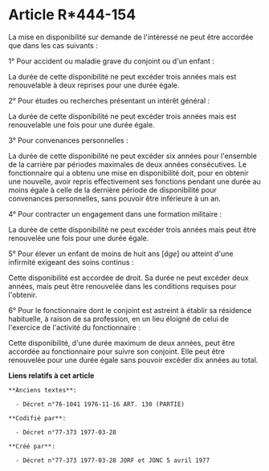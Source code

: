 # Article R*444-154

La mise en disponibilité sur demande de l'intéressé ne peut être accordée que dans les cas suivants :

1° Pour accident ou maladie grave du conjoint ou d'un enfant :

La durée de cette disponibilité ne peut excéder trois années mais est renouvelable à deux reprises pour une durée égale.

2° Pour études ou recherches présentant un intérêt général :

La durée de cette disponibilité ne peut excéder trois années mais est renouvelable une fois pour une durée égale.

3° Pour convenances personnelles :

La durée de cette disponibilité ne peut excéder six années pour l'ensemble de la carrière par périodes maximales de deux
années consécutives. Le fonctionnaire qui a obtenu une mise en disponibilité doit, pour en obtenir une nouvelle, avoir repris
effectivement ses fonctions pendant une durée au moins égale à celle de la dernière période de disponibilité pour convenances
personnelles, sans pouvoir être inférieure à un an.

4° Pour contracter un engagement dans une formation militaire :

La durée de cette disponibilité ne peut excéder trois années mais peut être renouvelée une fois pour une durée égale.

5° Pour élever un enfant de moins de huit ans [*âge*] ou atteint d'une infirmité exigeant des soins continus :

Cette disponibilité est accordée de droit. Sa durée ne peut excéder deux années, mais peut être renouvelée dans les
conditions requises pour l'obtenir.

6° Pour le fonctionnaire dont le conjoint est astreint à établir sa résidence habituelle, à raison de sa profession, en un
lieu éloigné de celui de l'exercice de l'activité du fonctionnaire :

Cette disponibilité, d'une durée maximum de deux années, peut être accordée au fonctionnaire pour suivre son conjoint. Elle
peut être renouvelée pour une durée égale sans pouvoir excéder dix années au total.

**Liens relatifs à cet article**

	**Anciens textes**:

	  - Décret n°76-1041 1976-11-16 ART. 130 (PARTIE)

	**Codifié par**:

	  - Décret n°77-373 1977-03-28

	**Créé par**:

	  - Décret n°77-373 1977-03-28 JORF et JONC 5 avril 1977
